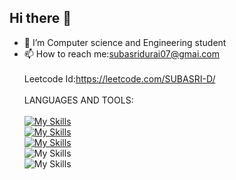 ## Hi there 👋
- 🔭 I’m Computer science and Engineering student
- 📫 How to reach me:subasridurai07@gmai.com<br><br>
Leetcode Id:https://leetcode.com/SUBASRI-D/<br><br>
LANGUAGES AND TOOLS:<br><br>
[![My Skills](https://skillicons.dev/icons?i=python,c)](https://skillicons.dev)<br>
[![My Skills](https://skillicons.dev/icons?i=html,css,js)](https://skillicons.dev)<br>
[![My Skills](https://skillicons.dev/icons?i=mysql)](https://skillicons.dev)<br>
![My Skills](https://go-skill-icons.vercel.app/api/icons?i=nodejs,react)<br>
![My Skills](https://go-skill-icons.vercel.app/api/icons?i=mongodb)



<!--
**SUBASRI-D/SUBASRI-D** is a ✨ _special_ ✨ repository because its `README.md` (this file) appears on your GitHub profile.

Here are some ideas to get you started:


-->
